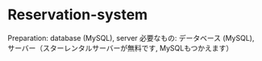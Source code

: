 # Reservation-system
Preparation: database (MySQL), server
必要なもの: データベース (MySQL), サーバー（スターレンタルサーバーが無料です, MySQLもつかえます）
